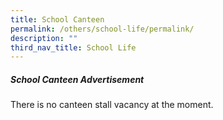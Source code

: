 ```yaml
---
title: School Canteen
permalink: /others/school-life/permalink/
description: ""
third_nav_title: School Life
---
```

##### **School Canteen Advertisement**

There is no canteen stall vacancy at the moment.